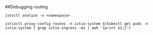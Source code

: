 ##Debugging routing

`istoctl analyze -n <namespace>`

`istioctl proxy-config routes -n istio-system $(kubectl get pods -n istio-system | grep istio-ingress -m1 | awk '{print $1;}')`
